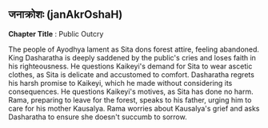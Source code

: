 ## जनाक्रोशः (janAkrOshaH)
**Chapter Title** : Public Outcry

The people of Ayodhya lament as Sita dons forest attire, feeling abandoned. King Dasharatha is deeply saddened by the public's cries and loses faith in his righteousness. He questions Kaikeyi's demand for Sita to wear ascetic clothes, as Sita is delicate and accustomed to comfort. Dasharatha regrets his harsh promise to Kaikeyi, which he made without considering its consequences. He questions Kaikeyi's motives, as Sita has done no harm. Rama, preparing to leave for the forest, speaks to his father, urging him to care for his mother Kausalya. Rama worries about Kausalya's grief and asks Dasharatha to ensure she doesn't succumb to sorrow.